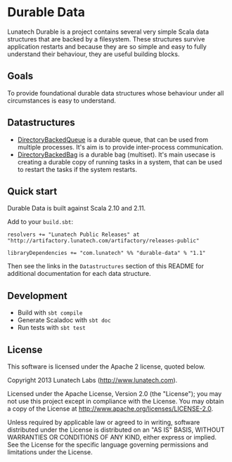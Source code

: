 Durable Data
===

Lunatech Durable is a project contains several very simple Scala data structures that are backed by a filesystem. These structures survive application restarts and because they are so simple and easy to fully understand their behaviour, they are useful building blocks.

Goals
---

To provide foundational durable data structures whose behaviour under all circumstances is easy to understand.

Datastructures
---

* [DirectoryBackedQueue](docs/dirqueue.md) is a durable queue, that can be used from multiple processes. It's aim is to provide inter-process communication.
* [DirectoryBackedBag](docs/dirbag.md) is a durable bag (multiset). It's main usecase is creating a durable copy of running tasks in a system, that can be used to restart the tasks if the system restarts.

Quick start
-----------

Durable Data is built against Scala 2.10 and 2.11.


Add to your `build.sbt`:

    resolvers += "Lunatech Public Releases" at "http://artifactory.lunatech.com/artifactory/releases-public"

    libraryDependencies += "com.lunatech" %% "durable-data" % "1.1"
    
Then see the links in the `Datastructures` section of this README for additional documentation for each data structure.


Development
-----------

 * Build with `sbt compile`
 * Generate Scaladoc with `sbt doc`
 * Run tests with `sbt test`

License
-------
This software is licensed under the Apache 2 license, quoted below.

Copyright 2013 Lunatech Labs (http://www.lunatech.com).

Licensed under the Apache License, Version 2.0 (the "License"); you may not use this project except in compliance with the License. You may obtain a copy of the License at http://www.apache.org/licenses/LICENSE-2.0.

Unless required by applicable law or agreed to in writing, software distributed under the License is distributed on an "AS IS" BASIS, WITHOUT WARRANTIES OR CONDITIONS OF ANY KIND, either express or implied. See the License for the specific language governing permissions and limitations under the License.
